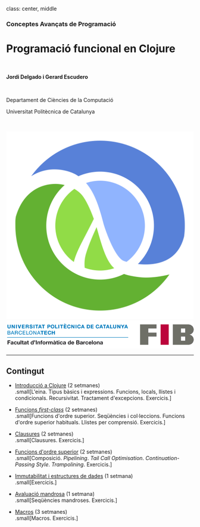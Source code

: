 class: center, middle

### Conceptes Avançats de Programació

# Programació funcional en Clojure

<br>

**Jordi Delgado i Gerard Escudero**

<br>

Departament de Ciències de la Computació

Universitat Politècnica de Catalunya

<br>

![:scale 12%](figures/clojure_logo.png) ![:scale 75%](figures/fib.png)

---

## Contingut

- [Introducció a Clojure](introduccio.html) (2 setmanes) <br>
.small[L'eina. Tipus bàsics i expressions. Funcions, locals, llistes i condicionals. Recursivitat. Tractament d'excepcions. Exercicis.]

- [Funcions *first-class*](firstClass.html) (2 setmanes) <br>
.small[Funcions d'ordre superior. Seqüències i col·leccions. Funcions d'ordre superior habituals. Llistes per comprensió. Exercicis.]

- [Clausures](clausures.html) (2 setmanes) <br>
.small[Clausures. Exercicis.]

- [Funcions d'ordre superior](ordre-superior.html) (2 setmanes) <br>
.small[Composició. *Pipelining*. *Tail Call Optimisation*. *Continuation-Passing Style*. *Trampolining*. Exercicis.]

- [Immutabilitat i estructures de dades](immutabilitat.html) (1 setmana) <br>
.small[Exercicis.]

- [Avaluació mandrosa](lazy.html) (1 setmana) <br>
.small[Seqüències mandroses. Exercicis.]

- [Macros](macros.html) (3 setmanes) <br>
.small[Macros. Exercicis.]

